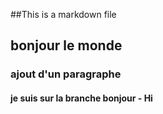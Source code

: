 ##This is a markdown file

## bonjour le monde

### ajout d'un paragraphe 

#### je suis sur la branche bonjour - Hi
